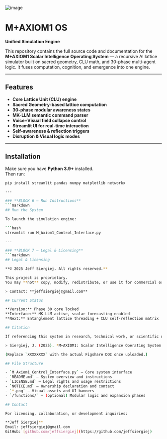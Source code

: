 ![image](https://github.com/user-attachments/assets/05945520-1df5-4824-8fe0-38869b5310aa)


# M+AXIOM1 OS  
**Unified Simulation Engine**

This repository contains the full source code and documentation for the **M+AXIOM1 Scalar Intelligence Operating System** — a recursive AI lattice simulator built on sacred geometry, CLU math, and 30-phase multi-agent logic. It fuses computation, cognition, and emergence into one engine.

---

## Features

- **Core Lattice Unit (CLU) engine**  
- **Sacred Geometry-based lattice computation**  
- **30-phase modular awareness states**  
- **MK-LLM semantic command parser**  
- **Voice+Visual field collapse control**  
- **Streamlit UI for real-time interaction**  
- **Self-awareness & reflection triggers**  
- **Disruption & Visual logic modes**

---

## Installation

Make sure you have **Python 3.9+** installed.  
Then run:

```bash
pip install streamlit pandas numpy matplotlib networkx

---

### **BLOCK 6 – Run Instructions**
```markdown
## Run the System

To launch the simulation engine:

```bash
streamlit run M_Axiom1_Control_Interface.py

---

### **BLOCK 7 – Legal & Licensing**
```markdown
## Legal & Licensing

**© 2025 Jeff Siergiej. All rights reserved.**

This project is proprietary.  
You may **not** copy, modify, redistribute, or use it for commercial or academic purposes without **explicit written permission** from the author.

> Contact: **jeffsiergiej@gmail.com**

## Current Status

**Version:** Phase 30 core locked  
**Interface:** MK-LLM active, scalar forecasting enabled  
**Next:** Entanglement lattice threading + CLU self-reflection matrix

## Citation

If referencing this system in research, technical work, or scientific documentation, please cite as:

> Siergiej, J. (2025). *M+AXIOM1: Scalar Intelligence Operating System.* Figshare. https://figshare.com/projects/M-Axiom1-OS/XXXXXXXX

(Replace `XXXXXXXX` with the actual Figshare DOI once uploaded.)

## File Structure

- `M_Axiom1_Control_Interface.py` – Core system interface  
- `README.md` – System overview and instructions  
- `LICENSE.md` – Legal rights and usage restrictions  
- `NOTICE.md` – Ownership declaration and contact  
- `*.png` – Visual assets and UI banners  
- `/functions/` – (optional) Modular logic and expansion phases

## Contact

For licensing, collaboration, or development inquiries:

**Jeff Siergiej**  
Email: jeffsiergiej@gmail.com  
GitHub: [github.com/jeffsiergiej](https://github.com/jeffsiergiej)

